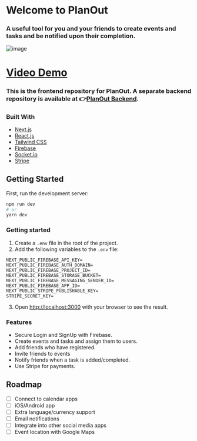 # Welcome to PlanOut

### A useful tool for you and your friends to create events and tasks and be notified upon their completion.

![image](https://user-images.githubusercontent.com/84162315/190036935-993bfcc5-0d7b-46e4-8563-225a4b1e2abc.png)

# [Video Demo](https://drive.google.com/file/d/12lWXhbdBL1Pyvga3FIwEoM5I0QxgfQ2v/view?usp=sharing)


### This is the frontend repository for PlanOut. A separate backend repository is available at 👉[PlanOut Backend](https://github.com/cc-senior-project/planout-backend).

### Built With

- [Next.js](https://nextjs.org/)
- [React.js](https://reactjs.org/)
- [Tailwind CSS](https://tailwindcss.com/)
- [Firebase](https://firebase.google.com/)
- [Socket.io](https://socket.io/)
- [Stripe](https://stripe.com/)

## Getting Started

First, run the development server:

```bash
npm run dev
# or
yarn dev
```

### Getting started

1. Create a `.env` file in the root of the project.
2. Add the following variables to the `.env` file:

```
NEXT_PUBLIC_FIREBASE_API_KEY=
NEXT_PUBLIC_FIREBASE_AUTH_DOMAIN=
NEXT_PUBLIC_FIREBASE_PROJECT_ID=
NEXT_PUBLIC_FIREBASE_STORAGE_BUCKET=
NEXT_PUBLIC_FIREBASE_MESSAGING_SENDER_ID=
NEXT_PUBLIC_FIREBASE_APP_ID=
NEXT_PUBLIC_STRIPE_PUBLISHABLE_KEY=
STRIPE_SECRET_KEY=
```

3. Open [http://localhost:3000](http://localhost:3000) with your browser to see the result.

### Features

- Secure Login and SignUp with Firebase.
- Create events and tasks and assign them to users.
- Add friends who have registered.
- Invite friends to events
- Notify friends when a task is added/completed.
- Use Stripe for payments.

## Roadmap

- [ ] Connect to calendar apps
- [ ] iOS/Android app
- [ ] Extra language/currency support
- [ ] Email notifications
- [ ] Integrate into other social media apps
- [ ] Event location with Google Maps
